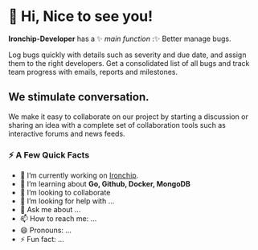 <!--
![GitHub issues](https://img.shields.io/github/issues/Ironchip-Developer/bug-tracker?color=green&style=plastic)
![GitHub closed issues](https://img.shields.io/github/issues-closed/Ironchip-Developer/bug-tracker?color=green&style=plastic)

[![][IronchipImage]][Ironchip]

Copyright 2021 [Ironchip]. Licensed under [Apache 2.0 License].

[Ironchip]: https://www.ironchip.com/
[IronchipImage]: https://secure.gravatar.com/avatar/21a2a12c56b2a91c8918d5779f1778bf?s=120
[Apache 2.0 License]: http://www.apache.org/licenses/LICENSE-2.0



Ironchip Bug Tracker
===================

Reporting Issues
----------------

When reporting a bug, please include as much information as possible, this will help us solve the problem. Also, try to follow these guidelines as closely as possible, because they make it easier for people to work on the issue, and that means more chances that the issue gets fixed:

- **Be proactive**. If you are working with an old version of our products, please check with newer versions, specially with the [latest pre-release version](https://....). We can't emphasize this enough: *it's the first thing that we are going to ask*.

- **Be curious**. Has it been asked before? Is it really a bug? Everybody hates duplicated reports. The Search tool is your friend!

- **Be precise**. Don't wander around your situation and go straight to the point, unless the context around it is technically required to understand what is going on. Describe as precisely as possible what you are doing and what is happening but you think that shouldn't happen.

- **Be specific**. Explain how to reproduce the problem, being very systematic about it: step by step, so others can reproduce the bug. Also, report *only one problem per opened issue*.


How to report a bug
-------------------

### Is it really a bug?

The first thing before reporting a bug, is to really make sure it is a bug. Many of the messages from the list are not bugs: coding issues, configuration problems... In order to make sure there is indeed a bug, you can follow this checklist:

* Read the documentation: If the answer is in the documentation, the answer will be "Read the documentation!"... one mail round wasted.

* Check the documentation to test with the [latest pre-release version](https://doc../en/latest/user/installation_dev.html).

* Is it working on a different browser?

* Is there a tutorial that does exactly what you are trying to do? Check out the code from GitHub, run it in your machine and see what happens. Those tutorials are tested in our CI environment, so you can be quite certain they are in good shape.

* Check your pipeline. Make a drawing if you need to, but make sure everything is connected the way it should.

* Read the logs, they are normally quite interesting. Sometimes building tools are just not configured correctly or others have reported the same error. Client logs, server logs, build tool logs... For all of those, use Google!

### Ok, it's a bug. What now?

First of all, don't panic! There is still a small work to be done before reporting the bug:

* If it's an installation issue, don't touch anything! Normally when this happens, we tend to do random things that could only make things worse.

* Choose a bug header that fits the problem:

  * **_Bad_**: "I can't logging on the app. Help!"

  * **_Better_**: "XXX-dev not showing loopback video"

  * **_Best_**: "XXX 6.7.1-dev, magic-mirror 6.7.1-SNAPSHOT, Mac OSX, FF40: Can't see loopback video"

* Provide a good description of the problem, with the minimum relevant amount of information to reproduce and diagnose the bug

  * What steps will reproduce the problem?

  * What is the expected output?

  * What happens instead?

  * What are the specific versions of...

  * How is the system deployed?

  * Have you checked the development version?

* If you can provide a test application, please do so. 

* Provide the logs if they are relevant (i.e. 99% of the time).

For some specific type of bugs, there is some more information that you can provide:

* If the bug was recently introduced, finding a regression window can help identify the cause of the bug.

### So, how should a bug report look like?

* Summary: How would you describe the bug in less than 60 characters?

* Version: Select the earliest Version with what the problem can be reproduced.

* OS: On which operating system (OS) did you find it?

* Description: The details of your problem report, including:

  * Overview.

  * Build Id.

* Steps to reproduce.

* Actual results.

* Expected results.



About Ironchip
=============

IronChip is a startup that creates cybersecurity solutions based on our exclusive technology, IronChip Location-Based Security, that provides RF based anti-hackers geolocation. IronChip LBS allows companies to protect the digital identity along the value chain in which their employees, customers, suppliers, and logistics are located. For knowing more about Ironchip, please visit the Ironchip project website: https://www.ironchip.com


Documentation
-------------

The Ironchip project provides detailed [documentation] , installation and development guides.

[documentation]: https://helpcenter.ironchip.com/userdocumentation/


Useful Links
------------

Usage:

* [Installation Guide](https://doc-/en/latest/user/installation.html)

Issues:

* [Bug Tracker](https://github.com/Ironchip-Developer/bug-tracker/issues)
* [Support](https:// .... /user/support.html)

News:

* [Ironchip Blog](https://www/blog)



Source
------

All source code belonging to the Ironchip project can be found in the [Ironchip GitHub organization page].

[Ironchip GitHub organization page]: https://github.com/Ironchip



Licensing and distribution
--------------------------

Copyright 2021 Ironchip

Licensed under the Apache License, Version 2.0 (the "License");-->

# 👋 Hi, Nice to see you!

**Ironchip-Developer** has a ✨ _main function_ :✨
Better manage bugs.

Log bugs quickly with details such as severity and due date, and assign them to the right developers. Get a consolidated list of all bugs and track team progress with emails, reports and milestones.

## We stimulate conversation.

We make it easy to collaborate on our project by starting a discussion or sharing an idea with a complete set of collaboration tools such as interactive forums and news feeds.



### ⚡️ A Few Quick Facts
- 🔭 I’m currently working on [Ironchip](https://www.ironchip.com).
- 🌱 I’m learning about **Go, Github, Docker, MongoDB**
- 👯 I’m looking to collaborate 
- 🤔 I’m looking for help with ...
- 💬 Ask me about ...
- 📫 How to reach me: ...
- 😄 Pronouns: ...
- ⚡ Fun fact: ...

